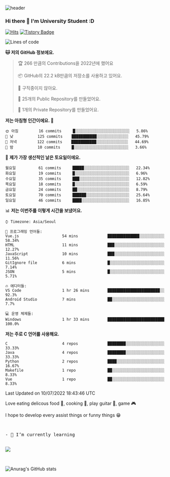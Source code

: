 ![header](https://capsule-render.vercel.app/api?type=waving&color=auto&height=300&section=header&text=YoungJoo%20Kim&fontSize=90)

### Hi there 👋 I'm University Student :D

[![Hits](https://hits.seeyoufarm.com/api/count/incr/badge.svg?url=https%3A%2F%2Fgithub.com%2Fhaesoo9410&count_bg=%23EB8B10&title_bg=%23684327&icon=&icon_color=%23E7E7E7&title=VISIT&edge_flat=false)](https://github.com/K-0joo)   [![Tistory Badge](https://img.shields.io/badge/Tech%20Blog-555263?style=flat&logoColor=white)](https://kimeyou.tistory.com/) 


<!--START_SECTION:waka-->
![Lines of code](https://img.shields.io/badge/%EC%A0%80%EB%8A%94%20%EC%97%AC%ED%83%9C%EA%B9%8C%EC%A7%80%20-24%20Thousand%20%EC%A4%84%EC%9D%98%20%EC%BD%94%EB%93%9C%EB%A5%BC%20%EC%9E%91%EC%84%B1%ED%96%88%EC%96%B4%EC%9A%94.-blue)

**🐱 저의 GitHub 정보에요.** 

> 🏆 266 만큼의 Contributions을 2022년에 했어요
 > 
> 📦 GitHub의 22.2 kB만큼의 저장소를 사용하고 있어요. 
 > 
> 🚫 구직중이지 않아요.
 > 
> 📜 25개의 Public Repository를 만들었어요. 
 > 
> 🔑 1개의 Private Repository를 만들었어요. 
 > 
**저는 아침형 인간이에요. 🐤** 

```text
🌞 아침         16 commits     █░░░░░░░░░░░░░░░░░░░░░░░░   5.86% 
🌆 낮　         125 commits    ███████████░░░░░░░░░░░░░░   45.79% 
🌃 저녁         122 commits    ███████████░░░░░░░░░░░░░░   44.69% 
🌙 밤　         10 commits     █░░░░░░░░░░░░░░░░░░░░░░░░   3.66%

```
📅 **제가 가장 생산적인 날은 토요일이에요.** 

```text
월요일          61 commits     █████░░░░░░░░░░░░░░░░░░░░   22.34% 
화요일          19 commits     █░░░░░░░░░░░░░░░░░░░░░░░░   6.96% 
수요일          35 commits     ███░░░░░░░░░░░░░░░░░░░░░░   12.82% 
목요일          18 commits     █░░░░░░░░░░░░░░░░░░░░░░░░   6.59% 
금요일          24 commits     ██░░░░░░░░░░░░░░░░░░░░░░░   8.79% 
토요일          70 commits     ██████░░░░░░░░░░░░░░░░░░░   25.64% 
일요일          46 commits     ████░░░░░░░░░░░░░░░░░░░░░   16.85%

```


📊 **저는 이번주를 이렇게 시간을 보냈어요.** 

```text
⌚︎ Timezone: Asia/Seoul

💬 프로그래밍 언어들: 
Vue.js                   54 mins             ██████████████░░░░░░░░░░░   58.34% 
HTML                     11 mins             ███░░░░░░░░░░░░░░░░░░░░░░   12.27% 
JavaScript               10 mins             ███░░░░░░░░░░░░░░░░░░░░░░   11.56% 
GitIgnore file           6 mins              █░░░░░░░░░░░░░░░░░░░░░░░░   7.14% 
JSON                     5 mins              █░░░░░░░░░░░░░░░░░░░░░░░░   5.71%

🔥 에디터들: 
VS Code                  1 hr 26 mins        ███████████████████████░░   92.3% 
Android Studio           7 mins              ██░░░░░░░░░░░░░░░░░░░░░░░   7.7%

💻 운영 체제들: 
Windows                  1 hr 33 mins        █████████████████████████   100.0%

```

**저는 주로 C 언어를 사용해요.** 

```text
C                        4 repos             ████████░░░░░░░░░░░░░░░░░   33.33% 
Java                     4 repos             ████████░░░░░░░░░░░░░░░░░   33.33% 
Python                   2 repos             ████░░░░░░░░░░░░░░░░░░░░░   16.67% 
Makefile                 1 repo              ██░░░░░░░░░░░░░░░░░░░░░░░   8.33% 
Vue                      1 repo              ██░░░░░░░░░░░░░░░░░░░░░░░   8.33%

```



 Last Updated on 10/07/2022 18:43:46 UTC
<!--END_SECTION:waka-->

<!--
**K-0joo/K-0joo** is a ✨ _special_ ✨ repository because its `README.md` (this file) appears on your GitHub profile.

Here are some ideas to get you started:

- 🔭 I’m currently working on ...
- 🌱 I’m currently learning ...
- 👯 I’m looking to collaborate on ...
- 🤔 I’m looking for help with ...
- 💬 Ask me about ...
- 📫 How to reach me: ...
- 😄 Pronouns: ...
- ⚡ Fun fact: ...
-->
Love eating delicous food 🍴, cooking 🍳, play guitar 🎸, game 🎮

I hope to develop every assist things or funny things 😁

<br>
<pre>
- 🌱 I’m currently learning 
<p></p>
<a href="https://developer.android.com" target="_blank"><img src="https://img.shields.io/badge/Android-3DDC84?style=flat-square&logo=Android&logoColor=white"/></a>
</pre>
</br>

![Anurag's GitHub stats](https://github-readme-stats.vercel.app/api?username=K-0joo&theme=solarized-light&show_icons=true)      
<p></p>


